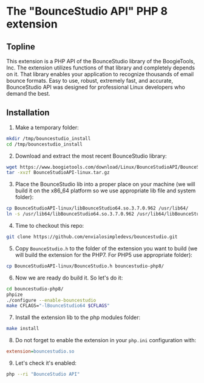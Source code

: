 # The "BounceStudio API" PHP 8 extension
## Topline
This extension is a PHP API of the BounceStudio library of the BoogieTools, Inc. The extension utilizes functions of that library and completely depends on it.
That library enables your application to recognize thousands of email bounce formats. Easy to use, robust, extremely fast, and accurate, BounceStudio API was designed for professional Linux developers who demand the best.

## Installation
1. Make a temporary folder:
```bash
mkdir /tmp/bouncestudio_install
cd /tmp/bouncestudio_install
```
2. Download and extract the most recent BounceStudio library:
```bash
wget https://www.boogietools.com/download/Linux/BounceStudioAPI/BounceStudioAPI-linux.tar.gz
tar -xvzf BounceStudioAPI-linux.tar.gz
```
3. Place the BounceStudio lib into a proper place on your machine (we will build it on the x86_64 platform so we use appropriate lib file and system folder):
```bash
cp BounceStudioAPI-linux/libBounceStudio64.so.3.7.0.962 /usr/lib64/
ln -s /usr/lib64/libBounceStudio64.so.3.7.0.962 /usr/lib64/libBounceStudio64.so
```
4. Time to checkout this repo:
```bash
git clone https://github.com/envialosimpledevs/bouncestudio.git
```
5. Copy `BounceStudio.h` to the folder of the extension you want to build (we will build the extension for the PHP7. For PHP5 use appropriate folder):
```bash
cp BounceStudioAPI-linux/BounceStudio.h bouncestudio-php8/
```
6. Now we are ready do build it. So let's do it:
```bash
cd bouncestudio-php8/
phpize
./configure --enable-bouncestudio
make CFLAGS="-lBounceStudio64 $CFLAGS"
```
7. Install the extension lib to the php modules folder:
```bash
make install
```
8. Do not forget to enable the extension in your `php.ini` configuration with:
```ini
extension=bouncestudio.so
```
9. Let's check it's enabled:
```bash
php --ri "BounceStudio API"
```
